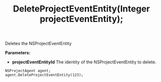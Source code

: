 ﻿---
uid: crmscript_ref_NSProjectAgent_DeleteProjectEventEntity
title: DeleteProjectEventEntity(Integer projectEventEntity);
intellisense: NSProjectAgent.DeleteProjectEventEntity
keywords: NSProjectAgent, DeleteProjectEventEntity
so.topic: reference
---

Deletes the NSProjectEventEntity
  
**Parameters:**
 - **projectEventEntityId** The identity of the NSProjectEventEntity to delete.

```crmscript
NSProjectAgent agent;
agent.DeleteProjectEventEntity(123);
```

